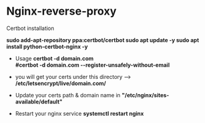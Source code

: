 # Nginx-reverse-proxy
Certbot installation

<b>sudo add-apt-repository ppa:certbot/certbot
sudo apt update -y
sudo apt install python-certbot-nginx -y </b>

* Usage 
 <b>certbot -d domain.com <br>
#certbot -d domain.com --register-unsafely-without-email</b>

* you will get your certs under this directory --> <b>/etc/letsencrypt/live/domain.com/ </b>

* Update your certs path & domain name in <b>"/etc/nginx/sites-available/default"</b>

* Restart your nginx service 
<b>systemctl restart nginx </b>
